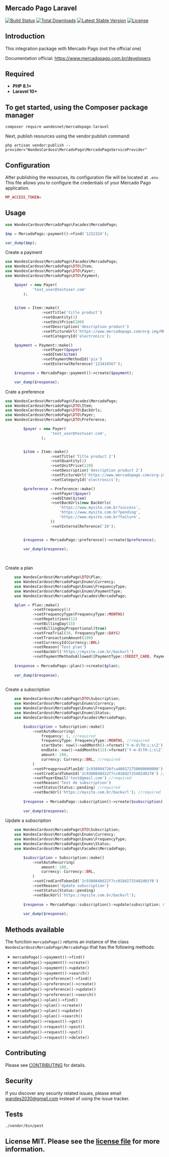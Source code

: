 ## Mercado Pago Laravel
<a href="https://github.com/wandesnet/mercadopago-laravel/actions"><img src="https://github.com/wandesnet/mercadopago-laravel/workflows/tests/badge.svg" alt="Build Status"></a>
<a href="https://packagist.org/packages/wandesnet/mercadopago-laravel"><img src="https://img.shields.io/packagist/dt/wandesnet/mercadopago-laravel" alt="Total Downloads"></a>
<a href="https://packagist.org/packages/wandesnet/mercadopago-laravel"><img src="https://img.shields.io/packagist/v/wandesnet/mercadopago-laravel" alt="Latest Stable Version"></a>
<a href="https://packagist.org/packages/wandesnet/mercadopago-laravel"><img src="https://img.shields.io/packagist/l/wandesnet/mercadopago-laravel" alt="License"></a>

## Introduction

This integration package with Mercado Pago (not the official one)

Documentation official: https://www.mercadopago.com.br/developers

## Required

- **PHP 8.1+**
- **Laravel 10+**

## To get started, using the Composer package manager

    composer require wandesnet/mercadopago-laravel
Next, publish resources using the vendor:publish command:

    php artisan vendor:publish --provider="WandesCardoso\MercadoPago\MercadoPagoServiceProvider" 

## Configuration

After publishing the resources, its configuration file will be located at `.env`. This file allows you to configure the credentials of your Mercado Pago application.

```php
MP_ACCESS_TOKEN=
```
    
## Usage

```php
use WandesCardoso\MercadoPago\Facades\MercadoPago;

$mp = MercadoPago::payment()->find('1232324');

var_dump($mp);

```
Create a payment

```php
use WandesCardoso\MercadoPago\Facades\MercadoPago;
use WandesCardoso\MercadoPago\DTO\Item;
use WandesCardoso\MercadoPago\DTO\Payer;
use WandesCardoso\MercadoPago\DTO\Payment;

    $payer = new Payer(
            'test_user@testuser.com'
        );

    
    $item = Item::make()
                ->setTitle('title product')
                ->setQuantity(1)
                ->setUnitPrice(100)
                ->setDescription('description product')
                ->setPictureUrl('https://www.mercadopago.com/org-img/MP3/home/logomp3.gif')
                ->setCategoryId('electronics');

    $payment = Payment::make()
                ->setPayer($payer)
                ->addItem($item)
                ->setPaymentMethodId('pix')
                ->setExternalReference('123434567');

    $response = MercadoPago::payment()->create($payment);

    var_dump($response);
```
Crate a preference

```php
use WandesCardoso\MercadoPago\Facades\MercadoPago;
use WandesCardoso\MercadoPago\DTO\Item;
use WandesCardoso\MercadoPago\DTO\BackUrls;
use WandesCardoso\MercadoPago\DTO\Payer;
use WandesCardoso\MercadoPago\DTO\Preference;

        $payer = new Payer(
                    'test_user@testuser.com',
                );


        $item = Item::make()
                    ->setTitle('Title product 2')
                    ->setQuantity(1)
                    ->setUnitPrice(120)
                    ->setDescription('description product 2')
                    ->setPictureUrl('https://www.mercadopago.com/org-img/MP3/home/logomp3.gif')
                    ->setCategoryId('electronics');

        $preference = Preference::make()
                    ->setPayer($payer)
                    ->addItem($item)
                    ->setBackUrls(new BackUrls(
                        'https://www.mysite.com.br?success',
                        'https://www.mysite.com.br?pending',
                        'https://www.mysite.com.br?failure',
                    ))
                    ->setExternalReference('20');


        $response = MercadoPago::preference()->create($preference);

        var_dump($response);
                    
                    
```
Create a plan
    
```php
    use WandesCardoso\MercadoPago\DTO\Plan;
    use WandesCardoso\MercadoPago\Enums\Currency;
    use WandesCardoso\MercadoPago\Enums\FrequencyType;
    use WandesCardoso\MercadoPago\Enums\PaymentType;
    use WandesCardoso\MercadoPago\Facades\MercadoPago;

    $plan = Plan::make()
            ->setFrequency(1)
            ->setFrequencyType(FrequencyType::MONTHS)
            ->setRepetitions(12)
            ->setBillingDay(15)
            ->setBillingDayProportional(true)
            ->setFreeTrial(30, FrequencyType::DAYS)
            ->setTransactionAmount(100)
            ->setCurrencyId(Currency::BRL)
            ->setReason('Test plan')
            ->setBackUrl('https://mysite.com.br/backurl')
            ->setPaymentMethodsAllowed([PaymentType::CREDIT_CARD, PaymentType::DEBIT_CARD]);
            
    $response = MercadoPago::plan()->create($plan);
    
    var_dump($response);
    
```
Create a subscription
    
```php
    use WandesCardoso\MercadoPago\DTO\Subscription;
    use WandesCardoso\MercadoPago\Enums\Currency;
    use WandesCardoso\MercadoPago\Enums\FrequencyType;
    use WandesCardoso\MercadoPago\Enums\Status;
    use WandesCardoso\MercadoPago\Facades\MercadoPago;

        $subscription = Subscription::make()
            ->setAutoRecurring(
                frequency: 1, //required
                frequencyType: FrequencyType::MONTHS, //required
                startDate: now()->addMonth()->format('Y-m-d\TH:i:s\Z'),
                endDate: now()->addMonths(12)->format('Y-m-d\TH:i:s\Z'),
                amount: 100,
                currency: Currency::BRL, //required
            )
            ->setPreapprovalPlanId('2c938084726fca480172750000000000') //optional
            ->setCredCardTokenId('2c9380848d22f7cc018d2725402d01f8') //required
            ->setPayerEmail('test@gmail.com') //required
            ->setReason('Test de subscription')
            ->setStatus(Status::pending) //required
            ->setBackUrl('https://mysite.com.br/backurl'); //required
            
        $response = MercadoPago::subscription()->create($subscription);
        
        var_dump($response);    

```
Update a subscription

```php
    use WandesCardoso\MercadoPago\DTO\Subscription;
    use WandesCardoso\MercadoPago\Enums\Currency;
    use WandesCardoso\MercadoPago\Enums\FrequencyType;
    use WandesCardoso\MercadoPago\Enums\Status;
    use WandesCardoso\MercadoPago\Facades\MercadoPago;

        $subscription = Subscription::make()
            ->setAutoRecurring(
                amount: 100,
                currency: Currency::BRL, 
            )
            ->setCredCardTokenId('2c9380848d22f7cc018d2725402d01f8') 
            ->setReason('Update subscription')
            ->setStatus(Status::pending) 
            ->setBackUrl('https://mysite.com.br/backurl'); 
            
        $response = MercadoPago::subscription()->update(subscription: $subscription, id: '2c938084726fca480172750000000000');
        
        var_dump($response);    

```

## Methods available

The function `mercadoPago()` returns an instance of the class `WandesCardoso\MercadoPago\MercadoPago` that has the following methods:

- `mercadoPago()->payment()->find()`
- `mercadoPago()->payment()->create()`
- `mercadoPago()->payment()->update()`
- `mercadoPago()->payment()->search()`
- `mercadoPago()->preference()->find()`
- `mercadoPago()->preference()->create()`
- `mercadoPago()->preference()->update()`
- `mercadoPago()->preference()->search()`
- `mercadoPago()->plan()->find()`
- `mercadoPago()->plan()->create()`
- `mercadoPago()->plan()->update()`
- `mercadoPago()->plan()->search()`
- `mercadoPago()->request()->get()`
- `mercadoPago()->request()->post()`
- `mercadoPago()->request()->put()`
- `mercadoPago()->request()->delete()`

## Contributing

Please see [CONTRIBUTING](CONTRIBUTING.md) for details.

## Security

If you discover any security related issues, please email wandes2030@gmail.com
instead of using the issue tracker.

## Tests

    ./vendor/bin/pest

## License MIT. Please see the [license file](LICENSE.md) for more information.

